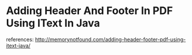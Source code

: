 # Adding Header And Footer In PDF Using IText In Java

references:
http://memorynotfound.com/adding-header-footer-pdf-using-itext-java/
